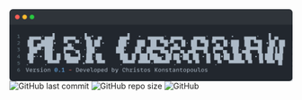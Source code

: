 <img align="center" src=".github/banner.png" alt="banner">
<span>
<img alt="GitHub last commit" src="https://img.shields.io/github/last-commit/xriskon/Plex-Media-Manager">
<img alt="GitHub repo size" src="https://img.shields.io/github/repo-size/xriskon/Plex-Media-Manager">
<img alt="GitHub" src="https://img.shields.io/github/license/xriskon/Plex-Media-Manager">
</span>
